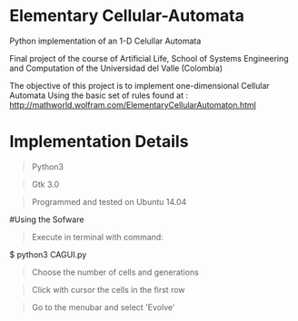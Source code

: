 # Elementary Cellular-Automata
Python implementation of an 1-D Celullar Automata

Final project of the course of Artificial Life, 
School of Systems Engineering and Computation of the Universidad del Valle (Colombia)

The objective of this project is to implement one-dimensional Cellular Automata
Using the basic set of rules found at : http://mathworld.wolfram.com/ElementaryCellularAutomaton.html

# Implementation Details
>Python3

>Gtk 3.0

>Programmed and tested on Ubuntu 14.04

#Using the Sofware
>Execute in terminal with command:

  $ python3 CAGUI.py

>Choose the number of cells and generations

>Click with cursor the cells in the first row

> Go to the menubar and select 'Evolve'
